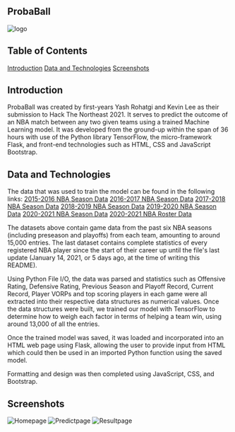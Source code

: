 ## ProbaBall

![logo](#/static/probaball_logo.png/)

## Table of Contents
[Introduction](#introduction)
[Data and Technologies](#data-and-technologies)
[Screenshots](#screenshots)

## Introduction
ProbaBall was created by first-years Yash Rohatgi and Kevin Lee as their submission to Hack The Northeast 2021.
It serves to predict the outcome of an NBA match between any two given teams using a trained Machine Learning model.
It was developed from the ground-up within the span of 36 hours with use of the Python library TensorFlow, the micro-framework
Flask, and front-end technologies such as HTML, CSS and JavaScript Bootstrap.


## Data and Technologies
The data that was used to train the model can be found in the following links:
[2015-2016 NBA Season Data](#http://data.nba.com/data/10s/v2015/json/mobile_teams/nba/2015/league/00_full_schedule.json)
[2016-2017 NBA Season Data](#http://data.nba.com/data/10s/v2015/json/mobile_teams/nba/2016/league/00_full_schedule.json)
[2017-2018 NBA Season Data](#http://data.nba.com/data/10s/v2015/json/mobile_teams/nba/2017/league/00_full_schedule.json)
[2018-2019 NBA Season Data](#http://data.nba.com/data/10s/v2015/json/mobile_teams/nba/2018/league/00_full_schedule.json)
[2019-2020 NBA Season Data](#http://data.nba.com/data/10s/v2015/json/mobile_teams/nba/2019/league/00_full_schedule.json)
[2020-2021 NBA Season Data](#http://data.nba.com/data/10s/v2015/json/mobile_teams/nba/2020/league/00_full_schedule.json)
[2020-2021 NBA Roster Data](#https://raw.githubusercontent.com/alexnoob/BasketBall-GM-Rosters/master/2020-21.NBA.Roster.json)

The datasets above contain game data from the past six NBA seasons (including preseason and playoffs) from each team, amounting to around
15,000 entries. The last dataset contains complete statistics of every registered NBA player since the start of their career up until
the file's last update (January 14, 2021, or 5 days ago, at the time of writing this README).

Using Python File I/O, the data was parsed and statistics such as Offensive Rating, Defensive Rating, Previous Season and Playoff Record,
Current Record, Player VORPs and top scoring players in each game were all extracted into their respective data structures as numerical values.
Once the data structures were built, we trained our model with TensorFlow to determine how to weigh each factor in terms of helping a team win, using around 
13,000 of all the entries.

Once the trained model was saved, it was loaded and incorporated into an HTML web page using Flask, allowing the user to provide input from HTML
which could then be used in an imported Python function using the saved model.

Formatting and design was then completed using JavaScript, CSS, and Bootstrap.


## Screenshots
![Homepage](#/static/indexss.png/)
![Predictpage](#/static/predictss.png/)
![Resultpage](#/static/resultsss.png/)
